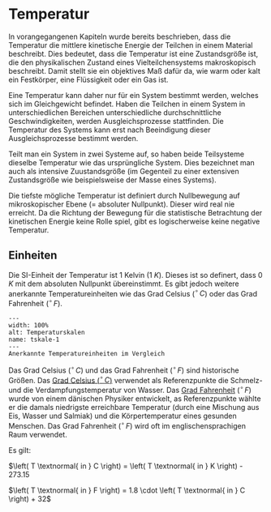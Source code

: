 # Temperatur

In vorangegangenen Kapiteln wurde bereits beschrieben, dass die Temperatur die mittlere kinetische Energie der Teilchen in einem Material beschreibt. 
Dies bedeutet, dass die Temperatur ist eine Zustandsgröße ist, die den physikalischen Zustand eines Vielteilchensystems makroskopisch beschreibt.
Damit stellt sie ein objektives Maß dafür da, wie warm oder kalt ein Festkörper, eine Flüssigkeit oder ein Gas ist.

Eine Temperatur kann daher nur für ein System bestimmt werden, welches sich im Gleichgewicht befindet. Haben die Teilchen in einem System in unterschiedlichen Bereichen unterschiedliche durchschnittliche Geschwindigkeiten, werden Ausgleichsprozesse stattfinden. Die Temperatur des Systems kann erst nach Beeindigung dieser Ausgleichsprozesse bestimmt werden.

Teilt man ein System in zwei Systeme auf, so haben beide Teilsysteme dieselbe Temperatur wie das ursprüngliche System. Dies bezeichnet man auch als intensive Zuustandsgröße (im Gegenteil zu einer extensiven Zustandsgröße wie beispielsweise der Masse eines Systems).

Die tiefste mögliche Temperatur ist definiert durch Nullbewegung auf mikroskopischer Ebene (= absoluter Nullpunkt). Dieser wird real nie erreicht.
Da die Richtung der Bewegung für die statistische Betrachtung der kinetischen Energie keine Rolle spiel, gibt es logischerweise keine negative Temperatur.

## Einheiten

Die SI-Einheit der Temperatur ist 1 Kelvin (1 $K$). Dieses ist so definert, dass $0\, K$ mit dem absoluten Nullpunkt übereinstimmt. Es gibt jedoch weitere anerkannte Temperatureinheiten wie das Grad Celsius ($^\circ \, C$) oder das Grad Fahrenheit ($^\circ \, F$). 

```{figure} Bilder/T_skala.png
---
width: 100%
alt: Temperaturskalen
name: tskale-1
---
Anerkannte Temperatureinheiten im Vergleich
 ```

Das Grad Celsius ($^\circ \, C$) und das Grad Fahrenheit ($^\circ \, F$) sind historische Größen. Das [Grad Celsius ($^\circ \, C$)](https://de.wikipedia.org/wiki/Grad_Celsius) verwendet als Referenzpunkte die Schmelz- und die Verdampfungstemperatur von Wasser. Das [Grad Fahrenheit](https://de.wikipedia.org/wiki/Grad_Fahrenheit) ($^\circ \, F$) wurde von einem dänischen Physiker entwickelt, as Referenzpunkte wählte er die damals niedrigste erreichbare Temperatur (durch eine Mischung aus Eis, Wasser und Salmiak) und die Körpertemperatur eines gesunden Menschen. Das Grad Fahrenheit ($^\circ \, F$) wird oft im englischensprachigen Raum verwendet. 

Es gilt:

$\left( T \textnormal{ in } C \right) = \left( T \textnormal{ in } K \right) - $273.15$

$\left( T \textnormal{ in } F \right) = 1.8 \cdot \left( T \textnormal{ in } C \right) + 32$ 
